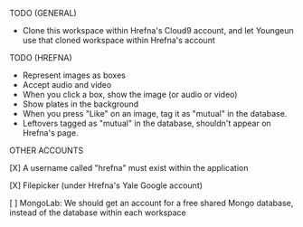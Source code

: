 TODO (GENERAL)

* Clone this workspace within Hrefna's Cloud9 account, and let Youngeun use that 
  cloned workspace within Hrefna's account

TODO (HREFNA)

* Represent images as boxes
* Accept audio and video
* When you click a box, show the image (or audio or video)
* Show plates in the background
* When you press "Like" on an image, tag it as "mutual" in the database.
* Leftovers tagged as "mutual" in the database, shouldn't appear on Hrefna's page.

OTHER ACCOUNTS

[X] A username called "hrefna" must exist within the application

[X] Filepicker (under Hrefna's Yale Google account)

[ ] MongoLab: We should get an account for a free shared Mongo database, instead of 
    the database within each workspace
